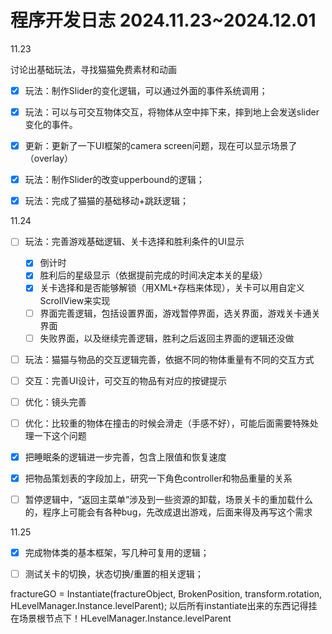 # 程序开发日志 2024.11.23~2024.12.01

11.23

讨论出基础玩法，寻找猫猫免费素材和动画

- [x] 玩法：制作Slider的变化逻辑，可以通过外面的事件系统调用；
- [x] 玩法：可以与可交互物体交互，将物体从空中摔下来，摔到地上会发送slider变化的事件。
- [x] 更新：更新了一下UI框架的camera screen问题，现在可以显示场景了（overlay）
- [x] 玩法：制作Slider的改变upperbound的逻辑；
- [x] 玩法：完成了猫猫的基础移动+跳跃逻辑；



11.24

- [ ] 玩法：完善游戏基础逻辑、关卡选择和胜利条件的UI显示
  - [x] 倒计时
  - [x] 胜利后的星级显示（依据提前完成的时间决定本关的星级）
  - [x] 关卡选择和是否能够解锁（用XML+存档来体现），关卡可以用自定义ScrollView来实现
  - [ ] 界面完善逻辑，包括设置界面，游戏暂停界面，选关界面，游戏关卡通关界面
  - [ ] 失败界面，以及继续完善逻辑，胜利之后返回主界面的逻辑还没做
- [ ] 玩法：猫猫与物品的交互逻辑完善，依据不同的物体重量有不同的交互方式
- [ ] 交互：完善UI设计，可交互的物品有对应的按键提示
- [ ] 优化：镜头完善
- [ ] 优化：比较重的物体在撞击的时候会滑走（手感不好），可能后面需要特殊处理一下这个问题
- [x] 把睡眠条的逻辑进一步完善，包含上限值和恢复速度
- [x] 把物品策划表的字段加上，研究一下角色controller和物品重量的关系
- [ ] 暂停逻辑中，“返回主菜单”涉及到一些资源的卸载，场景关卡的重加载什么的，程序上可能会有各种bug，先改成退出游戏，后面来得及再写这个需求



11.25

- [x] 完成物体类的基本框架，写几种可复用的逻辑；
- [ ] 测试关卡的切换，状态切换/重置的相关逻辑；



fractureGO = Instantiate(fractureObject, BrokenPosition, transform.rotation, HLevelManager.Instance.levelParent); 以后所有instantiate出来的东西记得挂在场景根节点下！HLevelManager.Instance.levelParent
